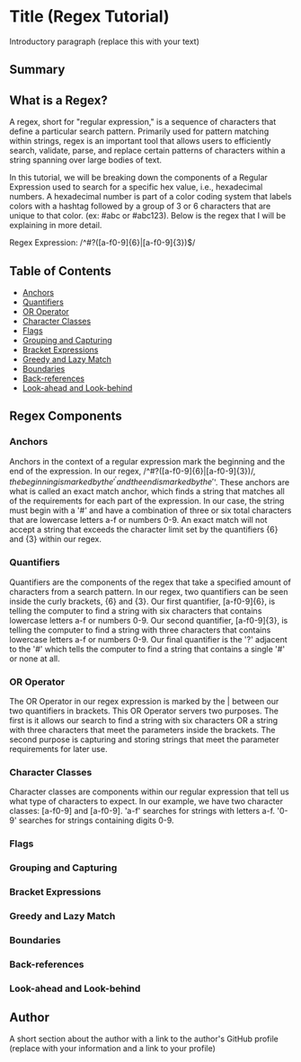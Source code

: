 # Title (Regex Tutorial)

Introductory paragraph (replace this with your text)

## Summary

## What is a Regex? 
A regex, short for "regular expression," is a sequence of characters that define a particular search pattern. Primarily used for pattern matching within strings, regex is an important tool that allows users to efficiently search, validate, parse, and replace certain patterns of characters within a string spanning over large bodies of text. 

In this tutorial, we will be breaking down the components of a Regular Expression used to search for a specific hex value, i.e., hexadecimal numbers. A hexadecimal number is part of a color coding system that labels colors with a hashtag followed by a group of 3 or 6 characters that are unique to that color. (ex: #abc or #abc123).
Below is the regex that I will be explaining in more detail.  

Regex Expression: /^#?([a-f0-9]{6}|[a-f0-9]{3})$/ 


## Table of Contents

- [Anchors](#anchors)
- [Quantifiers](#quantifiers)
- [OR Operator](#or-operator)
- [Character Classes](#character-classes)
- [Flags](#flags)
- [Grouping and Capturing](#grouping-and-capturing)
- [Bracket Expressions](#bracket-expressions)
- [Greedy and Lazy Match](#greedy-and-lazy-match)
- [Boundaries](#boundaries)
- [Back-references](#back-references)
- [Look-ahead and Look-behind](#look-ahead-and-look-behind)

## Regex Components

### Anchors
Anchors in the context of a regular expression mark the beginning and the end of the expression. In our regex, /^#?([a-f0-9]{6}|[a-f0-9]{3})$/, the beginning is marked by the '^' and the end is marked by the '$'. These anchors are what is called an exact match anchor, which finds a string that matches all of the requirements for each part of the expression. In our case, the string must begin with a '#' and have a combination of three or six total characters that are lowercase letters a-f or numbers 0-9. An exact match will not accept a string that exceeds the character limit set by the quantifiers {6} and {3} within our regex. 

### Quantifiers
Quantifiers are the components of the regex that take a specified amount of characters from a search pattern. In our regex, two quantifiers can be seen inside the curly brackets, {6} and {3}. Our first quantifier, [a-f0-9]{6}, is telling the computer to find a string with six characters that contains lowercase letters a-f or numbers 0-9. Our second quantifier, [a-f0-9]{3}, is telling the computer to find a string with three characters that contains lowercase letters a-f or numbers 0-9. Our final quantifier is the '?' adjacent to the '#' which tells the computer to find a string that contains a single '#' or none at all. 

### OR Operator
The OR Operator in our regex expression is marked by the | between our two quantifiers in brackets. This OR Operator servers two purposes. The first is it allows our search to find a string with six characters OR a string with three characters that meet the parameters inside the brackets. The second purpose is capturing and storing strings that meet the parameter requirements for later use. 

### Character Classes
Character classes are components within our regular expression that tell us what type of characters to expect. In our example, we have two character classes: [a-f0-9] and [a-f0-9]. 'a-f' searches for strings with letters a-f. '0-9' searches for strings containing digits 0-9.

### Flags

### Grouping and Capturing

### Bracket Expressions

### Greedy and Lazy Match

### Boundaries

### Back-references

### Look-ahead and Look-behind

## Author

A short section about the author with a link to the author's GitHub profile (replace with your information and a link to your profile)
